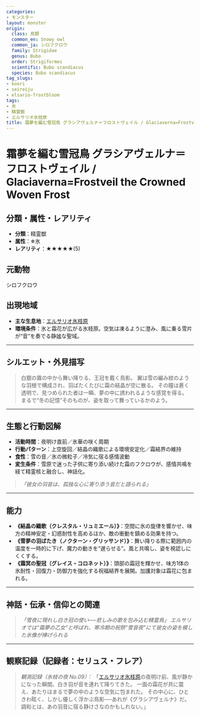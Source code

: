 ```yaml
---
categories:
- モンスター
layout: monster
origin:
  class: 鳥類
  common_en: Snowy owl
  common_ja: シロフクロウ
  family: Strigidae
  genus: Bubo
  order: Strigiformes
  scientific: Bubo scandiacus
  species: Bubo scandiacus
tag_slugs:
- koori
- seireiju
- elsario-frostbloom
tags:
- 氷
- 精霊獣
- エルサリオ氷枝原
title: 霜夢を編む雪冠鳥 グラシアヴェルナ＝フロストヴェイル / Glaciaverna=Frostveil the Crowned Woven Frost
---
```


# 霜夢を編む雪冠鳥 グラシアヴェルナ＝フロストヴェイル / Glaciaverna=Frostveil the Crowned Woven Frost

## 分類・属性・レアリティ

* **分類**：精霊獣
* **属性**：❄氷
* **レアリティ**：★★★★★(5)

## 元動物
シロフクロウ

## 出現地域

* **主な生息地**：[エルサリオ氷枝原](../place/elsario_frostbloom.md)
* **環境条件**：氷と霜花が広がる氷枝原。空気は凍るように澄み、風に乗る雪片が“音”を奏でる静謐な聖域。

---

## シルエット・外見描写

> 白銀の霧の中から舞い降りる、王冠を戴く鳥影。
> 翼は雪の編み紋のような羽根で構成され、羽ばたくたびに霜の結晶が空に散る。
> その瞳は蒼く透明で、見つめられた者は一瞬、夢の中に誘われるような感覚を得る。
> まるで“冬の記憶”そのものが、姿を取って舞っているかのよう。

---

## 生態と行動図解

* **活動時間**：夜明け直前／氷華の咲く周期
* **行動パターン**：上空旋回／結晶の織歌による環境安定化／霜結界の維持
* **食性**：雪の音／氷の微粒子／冷気に宿る感情波動
* **変生条件**：雪原で迷った子供に寄り添い続けた霜のフクロウが、感情共鳴を経て精霊核と融合し、神話化。

> *「彼女の羽音は、孤独な心に寄り添う音だと語られる」*

---

## 能力

* **《結晶の織歌（クレスタル・リュミエール）》**：空間に氷の旋律を響かせ、味方の精神安定・幻惑耐性を高めるほか、敵の衝動を鎮める効果を持つ。
* **《雪夢の羽ばたき（ノクターン・グリッサンド）》**：舞い降りる際に範囲内の温度を一時的に下げ、魔力の動きを“遅らせる”。風と共鳴し、姿を視認しにくくする。
* **《霜冥の聖冠（グレイス・コロネット）》**：頭部の霜冠を輝かせ、味方1体の氷耐性・回復力・防御力を強化する祝福結界を展開。加護対象は霜花に包まれる。

---

## 神話・伝承・信仰との関連

> *「雪夜に現れし白き冠の使い──悲しみの歌を包み込む精霊鳥」*
> *エルサリオでは“霜夢の乙女”と呼ばれ、寒冷期の祝祭“雪音夜”にて彼女の姿を模した氷像が捧げられる*

---

## 観察記録（記録者：セリュス・フレア）

> *観測記録（氷枝の夜 No.09）：*
> 「[エルサリオ氷枝原](../place/elsario_frostbloom.md)の夜明け前、風が静かになった瞬間、白き羽が音を連れて降りてきた。
> 一面の霜花が共に震え、あたりはまるで夢の中のような空気に包まれた。
> その中心に、ひときわ眩く、しかし優しく浮かぶ鳥影──あれが《グラシアヴェルナ》だ。
> 調和とは、あの羽音に宿る静けさなのかもしれない。」